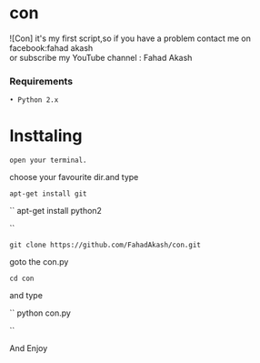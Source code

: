 # con
![Con]
it's my first script,so if you have a problem contact me on facebook:fahad akash<br>
or subscribe my YouTube channel : Fahad Akash

### Requirements

``• Python 2.x ``

# Insttaling

``
open your terminal.
``

choose your favourite dir.and type

``
apt-get install git
``

``
apt-get install python2

``

``
git clone https://github.com/FahadAkash/con.git
``

goto the con.py

``
cd con
``

and type

``
python con.py

``

And Enjoy
